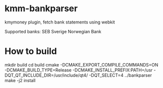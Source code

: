 # kmm-bankparser
kmymoney plugin, fetch bank statements using webkit

Supported banks:
SEB Sverige
Norwegian Bank

# How to build
mkdir build
cd build
cmake -DCMAKE_EXPORT_COMPILE_COMMANDS=ON -DCMAKE_BUILD_TYPE=Release -DCMAKE_INSTALL_PREFIX:PATH=/usr -DQT_QT_INCLUDE_DIR=/usr/include/qt4/ -DQT_SELECT=4 ../bankparser
make -j2 install